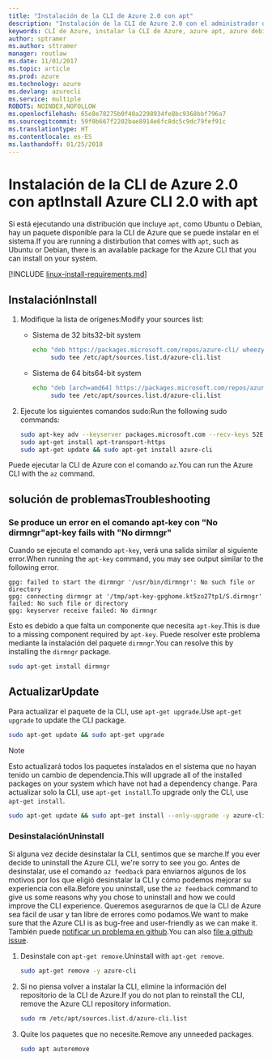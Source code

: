 ```yaml
---
title: "Instalación de la CLI de Azure 2.0 con apt"
description: "Instalación de la CLI de Azure 2.0 con el administrador de paquetes apt"
keywords: CLI de Azure, instalar la CLI de Azure, azure apt, azure debian, azure ubuntu
author: sptramer
ms.author: sttramer
manager: routlaw
ms.date: 11/01/2017
ms.topic: article
ms.prod: azure
ms.technology: azure
ms.devlang: azurecli
ms.service: multiple
ROBOTS: NOINDEX,NOFOLLOW
ms.openlocfilehash: 65e8e78275b0f40a2298934fe8bc9368bbf796a7
ms.sourcegitcommit: 59f0b667f2202bae8914e6fc8dc5c9dc79fef91c
ms.translationtype: HT
ms.contentlocale: es-ES
ms.lasthandoff: 01/25/2018
---
```

# <a name="install-azure-cli-20-with-apt"></a><span data-ttu-id="39323-104">Instalación de la CLI de Azure 2.0 con apt</span><span class="sxs-lookup"><span data-stu-id="39323-104">Install Azure CLI 2.0 with apt</span></span>

<span data-ttu-id="39323-105">Si está ejecutando una distribución que incluye `apt`, como Ubuntu o Debian, hay un paquete disponible para la CLI de Azure que se puede instalar en el sistema.</span><span class="sxs-lookup"><span data-stu-id="39323-105">If you are running a distirbution that comes with `apt`, such as Ubuntu or Debian, there is an available package for the Azure CLI that you can install on your system.</span></span>

[!INCLUDE [linux-install-requirements.md](includes/linux-install-requirements.md)]

## <a name="install"></a><span data-ttu-id="39323-106">Instalación</span><span class="sxs-lookup"><span data-stu-id="39323-106">Install</span></span>

1. <span data-ttu-id="39323-107">Modifique la lista de orígenes:</span><span class="sxs-lookup"><span data-stu-id="39323-107">Modify your sources list:</span></span>

   - <span data-ttu-id="39323-108">Sistema de 32 bits</span><span class="sxs-lookup"><span data-stu-id="39323-108">32-bit system</span></span>

     ```bash
     echo "deb https://packages.microsoft.com/repos/azure-cli/ wheezy main" | \
          sudo tee /etc/apt/sources.list.d/azure-cli.list
     ```

   - <span data-ttu-id="39323-109">Sistema de 64 bits</span><span class="sxs-lookup"><span data-stu-id="39323-109">64-bit system</span></span>

     ```bash
     echo "deb [arch=amd64] https://packages.microsoft.com/repos/azure-cli/ wheezy main" | \
          sudo tee /etc/apt/sources.list.d/azure-cli.list
     ```

2. <span data-ttu-id="39323-110">Ejecute los siguientes comandos sudo:</span><span class="sxs-lookup"><span data-stu-id="39323-110">Run the following sudo commands:</span></span>

   ```bash
   sudo apt-key adv --keyserver packages.microsoft.com --recv-keys 52E16F86FEE04B979B07E28DB02C46DF417A0893
   sudo apt-get install apt-transport-https
   sudo apt-get update && sudo apt-get install azure-cli
   ```

<span data-ttu-id="39323-111">Puede ejecutar la CLI de Azure con el comando `az`.</span><span class="sxs-lookup"><span data-stu-id="39323-111">You can run the Azure CLI with the `az` command.</span></span>

## <a name="troubleshooting"></a><span data-ttu-id="39323-112">solución de problemas</span><span class="sxs-lookup"><span data-stu-id="39323-112">Troubleshooting</span></span>

### <a name="apt-key-fails-with-no-dirmngr"></a><span data-ttu-id="39323-113">Se produce un error en el comando apt-key con "No dirmngr"</span><span class="sxs-lookup"><span data-stu-id="39323-113">apt-key fails with "No dirmngr"</span></span>

<span data-ttu-id="39323-114">Cuando se ejecuta el comando `apt-key`, verá una salida similar al siguiente error.</span><span class="sxs-lookup"><span data-stu-id="39323-114">When running the `apt-key` command, you may see output similar to the following error.</span></span>

```output
gpg: failed to start the dirmngr '/usr/bin/dirmngr': No such file or directory
gpg: connecting dirmngr at '/tmp/apt-key-gpghome.kt5zo27tp1/S.dirmngr' failed: No such file or directory
gpg: keyserver receive failed: No dirmngr
```

<span data-ttu-id="39323-115">Esto es debido a que falta un componente que necesita `apt-key`.</span><span class="sxs-lookup"><span data-stu-id="39323-115">This is due to a missing component required by `apt-key`.</span></span> <span data-ttu-id="39323-116">Puede resolver este problema mediante la instalación del paquete `dirmngr`.</span><span class="sxs-lookup"><span data-stu-id="39323-116">You can resolve this by installing the `dirmngr` package.</span></span>

```bash
sudo apt-get install dirmngr
```

## <a name="update"></a><span data-ttu-id="39323-117">Actualizar</span><span class="sxs-lookup"><span data-stu-id="39323-117">Update</span></span>

<span data-ttu-id="39323-118">Para actualizar el paquete de la CLI, use `apt-get upgrade`.</span><span class="sxs-lookup"><span data-stu-id="39323-118">Use `apt-get upgrade` to update the CLI package.</span></span>

   ```bash
   sudo apt-get update && sudo apt-get upgrade
   ```

> [!NOTE]
> <span data-ttu-id="39323-119">Esto actualizará todos los paquetes instalados en el sistema que no hayan tenido un cambio de dependencia.</span><span class="sxs-lookup"><span data-stu-id="39323-119">This will upgrade all of the installed packages on your system which have not had a dependency change.</span></span>
> <span data-ttu-id="39323-120">Para actualizar solo la CLI, use `apt-get install`.</span><span class="sxs-lookup"><span data-stu-id="39323-120">To upgrade only the CLI, use `apt-get install`.</span></span>
> ```bash
> sudo apt-get update && sudo apt-get install --only-upgrade -y azure-cli
> ```

### <a name="uninstall"></a><span data-ttu-id="39323-121">Desinstalación</span><span class="sxs-lookup"><span data-stu-id="39323-121">Uninstall</span></span>

<span data-ttu-id="39323-122">Si alguna vez decide desinstalar la CLI, sentimos que se marche.</span><span class="sxs-lookup"><span data-stu-id="39323-122">If you ever decide to uninstall the Azure CLI, we're sorry to see you go.</span></span> <span data-ttu-id="39323-123">Antes de desinstalar, use el comando `az feedback` para enviarnos algunos de los motivos por los que eligió desinstalar la CLI y cómo podemos mejorar su experiencia con ella.</span><span class="sxs-lookup"><span data-stu-id="39323-123">Before you uninstall, use the `az feedback` command to give us some reasons why you chose to uninstall and how we could improve the CLI experience.</span></span> <span data-ttu-id="39323-124">Queremos asegurarnos de que la CLI de Azure sea fácil de usar y tan libre de errores como podamos.</span><span class="sxs-lookup"><span data-stu-id="39323-124">We want to make sure that the Azure CLI is as bug-free and user-friendly as we can make it.</span></span> <span data-ttu-id="39323-125">También puede [notificar un problema en github](https://github.com/Azure/azure-cli/issues).</span><span class="sxs-lookup"><span data-stu-id="39323-125">You can also [file a github issue](https://github.com/Azure/azure-cli/issues).</span></span>

1. <span data-ttu-id="39323-126">Desinstale con `apt-get remove`.</span><span class="sxs-lookup"><span data-stu-id="39323-126">Uninstall with `apt-get remove`.</span></span>

    ```bash
    sudo apt-get remove -y azure-cli
    ```

2. <span data-ttu-id="39323-127">Si no piensa volver a instalar la CLI, elimine la información del repositorio de la CLI de Azure.</span><span class="sxs-lookup"><span data-stu-id="39323-127">If you do not plan to reinstall the CLI, remove the Azure CLI repository information.</span></span>

   ```bash
   sudo rm /etc/apt/sources.list.d/azure-cli.list
   ```

3. <span data-ttu-id="39323-128">Quite los paquetes que no necesite.</span><span class="sxs-lookup"><span data-stu-id="39323-128">Remove any unneeded packages.</span></span>

   ```bash
   sudo apt autoremove
   ```
